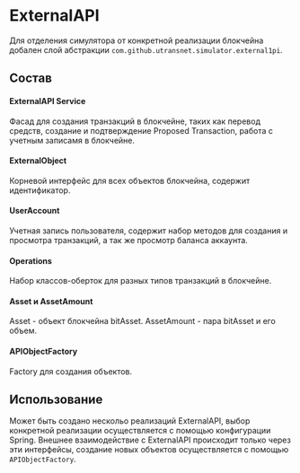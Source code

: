 # ExternalAPI
Для отделения симулятора от конкретной реализации блокчейна
добален слой абстракции `com.github.utransnet.simulator.external1pi`.

## Состав
#### ExternalAPI Service
Фасад для создания транзакций в блокчейне, таких как перевод средств,
создание и подтверждение Proposed Transaction, работа с учетным записамя в блокчейне.

#### ExternalObject
Корневой интерфейс для всех объектов блокчейна, содержит идентификатор.

#### UserAccount
Учетная запись пользователя, содержит набор методов для создания и просмотра транзакций,
а так же просмотр баланса аккаунта. 

#### Operations
Набор классов-оберток для разных типов транзакций в блокчейне.

#### Asset и AssetAmount
Asset - объект блокчейна bitAsset.
AssetAmount - пара bitAsset и его объем.

#### APIObjectFactory
Factory для создания объектов.

## Использование
Может быть создано нескольо реализаций ExternalAPI,
выбор конкретной реализации осуществляется с помощью конфигурации Spring.
Внешнее взаимодействие с ExternalAPI происходит только через эти интерфейсы,
создание новых объектов осуществляется с помощью `APIObjectFactory`.